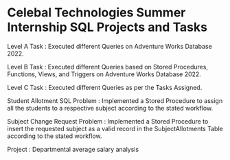 # Celebal Technologies Summer Internship SQL Projects and Tasks

Level A Task : Executed different Queries on Adventure Works Database 2022.

Level B Task : Executed different Queries based on Stored Procedures, Functions, Views, and Triggers on Adventure Works Database 2022.

Level C Task : Executed different Queries as per the Tasks Assigned.

Student Allotment SQL Problem : Implemented a Stored Procedure to assign all the students to a respective subject according to the stated workflow.

Subject Change Request Problem : Implemented a Stored Procedure to insert the requested subject as a valid record in the SubjectAllotments Table according to the stated workflow.

Project : Departmental average salary analysis 
